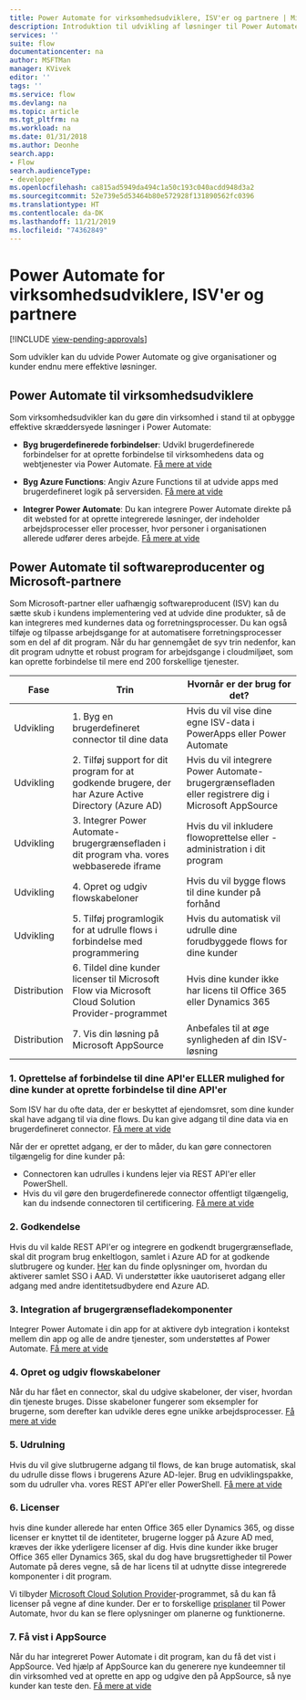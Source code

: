 ```yaml
---
title: Power Automate for virksomhedsudviklere, ISV'er og partnere | Microsoft Docs
description: Introduktion til udvikling af løsninger til Power Automate.
services: ''
suite: flow
documentationcenter: na
author: MSFTMan
manager: KVivek
editor: ''
tags: ''
ms.service: flow
ms.devlang: na
ms.topic: article
ms.tgt_pltfrm: na
ms.workload: na
ms.date: 01/31/2018
ms.author: Deonhe
search.app:
- Flow
search.audienceType:
- developer
ms.openlocfilehash: ca815ad5949da494c1a50c193c040acdd948d3a2
ms.sourcegitcommit: 52e739e5d53464b80e572928f131890562fc0396
ms.translationtype: HT
ms.contentlocale: da-DK
ms.lasthandoff: 11/21/2019
ms.locfileid: "74362849"
---
```

# <a name="power-automate-for-enterprise-developers-isvs-and-partners"></a>Power Automate for virksomhedsudviklere, ISV'er og partnere
[!INCLUDE [view-pending-approvals](../includes/cc-rebrand.md)]

Som udvikler kan du udvide Power Automate og give organisationer og kunder endnu mere effektive løsninger.

## <a name="power-automate-for-enterprise-developers"></a>Power Automate til virksomhedsudviklere

Som virksomhedsudvikler kan du gøre din virksomhed i stand til at opbygge effektive skræddersyede løsninger i Power Automate:

- **Byg brugerdefinerede forbindelser**: Udvikl brugerdefinerede forbindelser for at oprette forbindelse til virksomhedens data og webtjenester via Power Automate. [Få mere at vide](https://docs.microsoft.com/connectors/custom-connectors/)

- **Byg Azure Functions**: Angiv Azure Functions til at udvide apps med brugerdefineret logik på serversiden. [Få mere at vide](/azure/azure-functions/app-service-export-api-to-powerapps-and-flow)

- **Integrer Power Automate**: Du kan integrere Power Automate direkte på dit websted for at oprette integrerede løsninger, der indeholder arbejdsprocesser eller processer, hvor personer i organisationen allerede udfører deres arbejde. [Få mere at vide](embed-flow-dev.md)

## <a name="power-automate-for-isvs-and-microsoft-partners"></a>Power Automate til softwareproducenter og Microsoft-partnere

Som Microsoft-partner eller uafhængig softwareproducent (ISV) kan du sætte skub i kundens implementering ved at udvide dine produkter, så de kan integreres med kundernes data og forretningsprocesser. Du kan også tilføje og tilpasse arbejdsgange for at automatisere forretningsprocesser som en del af dit program. Når du har gennemgået de syv trin nedenfor, kan dit program udnytte et robust program for arbejdsgange i cloudmiljøet, som kan oprette forbindelse til mere end 200 forskellige tjenester.

| Fase | Trin | Hvornår er der brug for det? |
| --- | --- | --- |
| Udvikling | 1. Byg en brugerdefineret connector til dine data | Hvis du vil vise dine egne ISV-data i PowerApps eller Power Automate |
| Udvikling | 2. Tilføj support for dit program for at godkende brugere, der har Azure Active Directory (Azure AD) | Hvis du vil integrere Power Automate-brugergrænsefladen eller registrere dig i Microsoft AppSource | 
| Udvikling | 3. Integrer Power Automate-brugergrænsefladen i dit program vha. vores webbaserede iframe | Hvis du vil inkludere flowoprettelse eller -administration i dit program | 
| Udvikling | 4. Opret og udgiv flowskabeloner | Hvis du vil bygge flows til dine kunder på forhånd | 
| Udvikling | 5. Tilføj programlogik for at udrulle flows i forbindelse med programmering | Hvis du automatisk vil udrulle dine forudbyggede flows for dine kunder | 
| Distribution | 6. Tildel dine kunder licenser til Microsoft Flow via Microsoft Cloud Solution Provider-programmet | Hvis dine kunder ikke har licens til Office 365 eller Dynamics 365 |
| Distribution | 7. Vis din løsning på Microsoft AppSource | Anbefales til at øge synligheden af din ISV-løsning |

### <a name="1-connecting-to-your-apis-or-enabling-customers-to-connect-to-your-apis"></a>1. Oprettelse af forbindelse til dine API'er ELLER mulighed for dine kunder at oprette forbindelse til dine API'er

Som ISV har du ofte data, der er beskyttet af ejendomsret, som dine kunder skal have adgang til via dine flows. Du kan give adgang til dine data via en brugerdefineret connector. [Få mere at vide](https://docs.microsoft.com/connectors/custom-connectors/)

Når der er oprettet adgang, er der to måder, du kan gøre connectoren tilgængelig for dine kunder på:
- Connectoren kan udrulles i kundens lejer via REST API'er eller PowerShell.
- Hvis du vil gøre den brugerdefinerede connector offentligt tilgængelig, kan du indsende connectoren til certificering. [Få mere at vide](https://docs.microsoft.com/connectors/custom-connectors/submit-certification)

### <a name="2-authentication"></a>2. Godkendelse 

Hvis du vil kalde REST API'er og integrere en godkendt brugergrænseflade, skal dit program brug enkeltlogon, samlet i Azure AD for at godkende slutbrugere og kunder. [Her](https://identity.microsoft.com/) kan du finde oplysninger om, hvordan du aktiverer samlet SSO i AAD. Vi understøtter ikke uautoriseret adgang eller adgang med andre identitetsudbydere end Azure AD. 

### <a name="3-embedding-ui-components"></a>3. Integration af brugergrænsefladekomponenter

Integrer Power Automate i din app for at aktivere dyb integration i kontekst mellem din app og alle de andre tjenester, som understøttes af Power Automate. [Få mere at vide](embed-flow-dev.md)

### <a name="4-create-and-publish-flow-templates"></a>4. Opret og udgiv flowskabeloner

Når du har fået en connector, skal du udgive skabeloner, der viser, hvordan din tjeneste bruges. Disse skabeloner fungerer som eksempler for brugerne, som derefter kan udvikle deres egne unikke arbejdsprocesser. [Få mere at vide](../publish-a-template.md)

### <a name="5-deployment"></a>5. Udrulning

Hvis du vil give slutbrugerne adgang til flows, de kan bruge automatisk, skal du udrulle disse flows i brugerens Azure AD-lejer. Brug en udviklingspakke, som du udruller vha. vores REST API'er eller PowerShell. [Få mere at vide](https://docs.microsoft.com/powerapps/export-import-packages)

### <a name="6-licensing"></a>6. Licenser

hvis dine kunder allerede har enten Office 365 eller Dynamics 365, og disse licenser er knyttet til de identiteter, brugerne logger på Azure AD med, kræves der ikke yderligere licenser af dig. Hvis dine kunder ikke bruger Office 365 eller Dynamics 365, skal du dog have brugsrettigheder til Power Automate på deres vegne, så de har licens til at udnytte disse integrerede komponenter i dit program.

Vi tilbyder [Microsoft Cloud Solution Provider](https://partner.microsoft.com/cloud-solution-provider)-programmet, så du kan få licenser på vegne af dine kunder. Der er to forskellige [prisplaner](https://flow.microsoft.com/pricing/) til Power Automate, hvor du kan se flere oplysninger om planerne og funktionerne.

### <a name="7-list-on-appsource"></a>7. Få vist i AppSource

Når du har integreret Power Automate i dit program, kan du få det vist i AppSource. Ved hjælp af AppSource kan du generere nye kundeemner til din virksomhed ved at oprette en app og udgive den på AppSource, så nye kunder kan teste den. [Få mere at vide](dev-appsource-test-drive.md)
